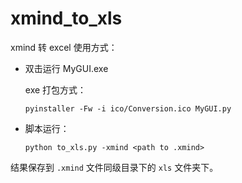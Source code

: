 # xmind_to_xls
xmind 转 excel 使用方式：

- 双击运行 MyGUI.exe

    exe 打包方式：
    
    ```shell script
    pyinstaller -Fw -i ico/Conversion.ico MyGUI.py
    ```

- 脚本运行：

    ```shell script
    python to_xls.py -xmind <path to .xmind>
    ```

结果保存到 `.xmind` 文件同级目录下的 `xls` 文件夹下。
